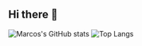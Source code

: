 ## Hi there 👋

![Marcos's GitHub stats](https://github-readme-stats.vercel.app/api?username=emipe09&show_icons=true&theme=dracula)
![Top Langs](https://github-readme-stats.vercel.app/api/top-langs/?username=emipe09&langs_count=5&count_private=true&include_all_commits=true&count_private=true&include_all_commits=true&hide=contribs&theme=dracula&hide=jupyter%20notebook&layout=compact)
